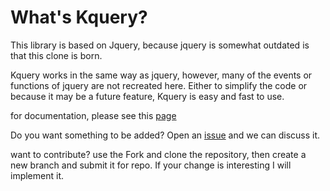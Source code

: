 # What's Kquery?

This library is based on Jquery, because jquery is somewhat outdated is that this clone is born. 

Kquery works in the same way as jquery, however, many of the events or functions of jquery are not recreated here. Either to simplify the code or because it may be a future feature, Kquery is easy and fast to use. 

for documentation, please see this [page](https://github.com/Neyunse/kquery/wiki)


Do you want something to be added? Open an [issue](https://github.com/Neyunse/kquery/issues/new/choose) and we can discuss it.

want to contribute? use the Fork and clone the repository, then create a new branch and submit it for repo. If your change is interesting I will implement it.